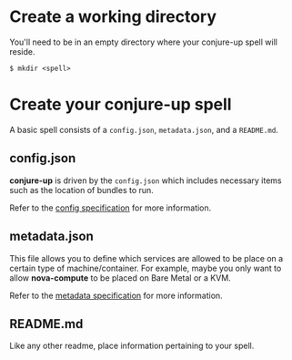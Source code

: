 # Create a working directory

You'll need to be in an empty directory where your conjure-up spell will reside.

```
$ mkdir <spell>
```

# Create your conjure-up spell

A basic spell consists of a `config.json`, `metadata.json`, and a `README.md`.

## config.json

**conjure-up** is driven by the `config.json` which includes necessary items such as
the location of bundles to run.

Refer to the [config specification](/docs/config-specification) for more information.

## metadata.json

This file allows you to define which services are allowed to be place on a certain type of
machine/container. For example, maybe you only want to allow **nova-compute** to be placed
on Bare Metal or a KVM.

Refer to the [metadata specification](/docs/metadata-specification) for more information.

## README.md

Like any other readme, place information pertaining to your spell.
